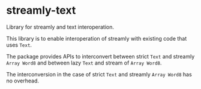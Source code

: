 # streamly-text

Library for streamly and text interoperation.

This library is to enable interoperation of streamly with existing code that
uses `Text`.

The package provides APIs to interconvert between strict `Text` and streamly
`Array Word8` and between lazy `Text` and stream of `Array Word8`.

The interconversion in the case of strict `Text` and streamly `Array Word8` has
no overhead.
